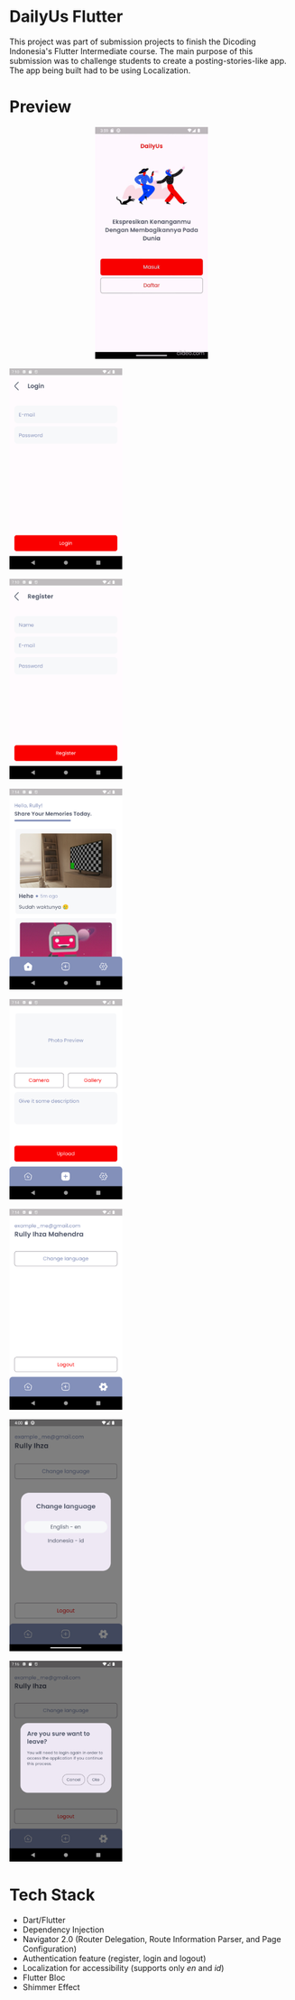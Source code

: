 # DailyUs Flutter

This project was part of submission projects to finish the Dicoding Indonesia's Flutter Intermediate course. The main purpose of this submission was to challenge students to create a posting-stories-like app. The app being built had to be using Localization.

# Preview
<p align="center">
    <img src="art/splash_login_register_demo.gif"
        alt="Splash Page"
        width="200" />
</p>

<img src="art/login.png"
        alt="Login Page"
        width="200" />

<img src="art/register.png"
    alt="Register Page"
    width="200" />

<img src="art/home.png"
    alt="Home Page"
    width="200" />

<img src="art/post.png"
    alt="Post Story Page"
    width="200" />

<img src="art/profile_or_settings.png"
    alt="Profile Page"
    width="200" />

<img src="art/profile_change_language.png"
    alt="Profile Page - Change language"
    width="200" />

<img src="art/profile_logout_dialog.png"
    alt="Profile Page - Logout"
    width="200" />

# Tech Stack

- Dart/Flutter
- Dependency Injection
- Navigator 2.0 (Router Delegation, Route Information Parser, and Page Configuration)
- Authentication feature (register, login and logout)
- Localization for accessibility (supports only *en* and *id*)
- Flutter Bloc
- Shimmer Effect